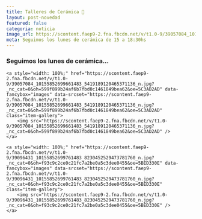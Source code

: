 ```yaml
---
title: Talleres de Cerámica 🏺
layout: post-novedad
featured: false
categoria: noticia
image_url: https://scontent.faep9-2.fna.fbcdn.net/v/t1.0-9/39057084_10155852699661483_5419189120465371136_n.jpg?_nc_cat=0&oh=599f899b24af6b7fbd0c1461849bea62&oe=5C3AD2AD
meta: Seguimos los lunes de cerámica de 15 a 18:30hs
---
```


<h3>Seguimos los lunes de cerámica...</h3>

<div style="position: relative;">
	<div class="gallery col-3">

	<a style="width: 100%;" href="https://scontent.faep9-2.fna.fbcdn.net/v/t1.0-9/39057084_10155852699661483_5419189120465371136_n.jpg?_nc_cat=0&oh=599f899b24af6b7fbd0c1461849bea62&oe=5C3AD2AD" data-fancybox="images" data-srcset="https://scontent.faep9-2.fna.fbcdn.net/v/t1.0-9/39057084_10155852699661483_5419189120465371136_n.jpg?_nc_cat=0&oh=599f899b24af6b7fbd0c1461849bea62&oe=5C3AD2AD" class="item-gallery">
		<img src="https://scontent.faep9-2.fna.fbcdn.net/v/t1.0-9/39057084_10155852699661483_5419189120465371136_n.jpg?_nc_cat=0&oh=599f899b24af6b7fbd0c1461849bea62&oe=5C3AD2AD" />
	</a>

</div>
</div>


<div style="position: relative;">
	<div class="gallery col-3">

	<a style="width: 100%;" href="https://scontent.faep9-2.fna.fbcdn.net/v/t1.0-9/39096431_10155852699761483_8230452529473781760_n.jpg?_nc_cat=0&oh=f93c9c2ce0c21fc7a2be0a5c3dee0455&oe=5BED330E" data-fancybox="images" data-srcset="https://scontent.faep9-2.fna.fbcdn.net/v/t1.0-9/39096431_10155852699761483_8230452529473781760_n.jpg?_nc_cat=0&oh=f93c9c2ce0c21fc7a2be0a5c3dee0455&oe=5BED330E" class="item-gallery">
		<img src="https://scontent.faep9-2.fna.fbcdn.net/v/t1.0-9/39096431_10155852699761483_8230452529473781760_n.jpg?_nc_cat=0&oh=f93c9c2ce0c21fc7a2be0a5c3dee0455&oe=5BED330E" />
	</a>

</div>
</div>
